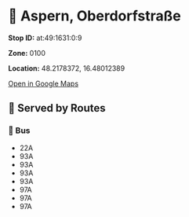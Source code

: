 # 🚉 Aspern, Oberdorfstraße


**Stop ID:** at:49:1631:0:9

**Zone:** 0100

**Location:** 48.2178372, 16.48012389

[Open in Google Maps](https://www.google.com/maps?q=48.2178372,16.48012389)

## 🚆 Served by Routes

### 🚌 Bus
- 22A
- 93A
- 93A
- 93A
- 93A
- 97A
- 97A
- 97A
